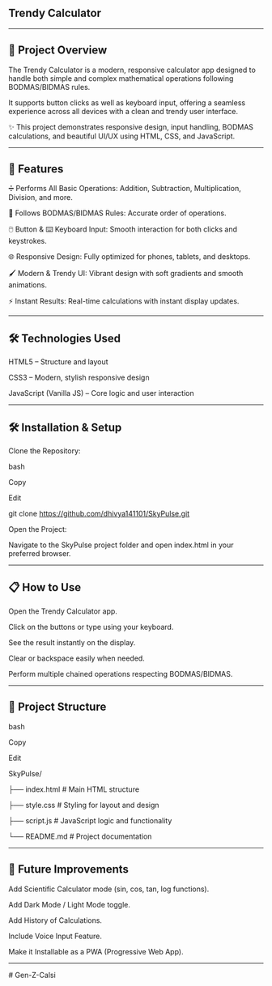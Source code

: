 ## Trendy Calculator

---

## 📖 Project Overview

The Trendy Calculator is a modern, responsive calculator app designed to handle both simple and complex mathematical operations following BODMAS/BIDMAS rules.

It supports button clicks as well as keyboard input, offering a seamless experience across all devices with a clean and trendy user interface.

✨ This project demonstrates responsive design, input handling, BODMAS calculations, and beautiful UI/UX using HTML, CSS, and JavaScript.

---

## 🎯 Features

➗ Performs All Basic Operations: Addition, Subtraction, Multiplication, Division, and more.

📐 Follows BODMAS/BIDMAS Rules: Accurate order of operations.

🖱️ Button & ⌨️ Keyboard Input: Smooth interaction for both clicks and keystrokes.

🌐 Responsive Design: Fully optimized for phones, tablets, and desktops.

🖌️ Modern & Trendy UI: Vibrant design with soft gradients and smooth animations.

⚡ Instant Results: Real-time calculations with instant display updates.

---

## 🛠️ Technologies Used

HTML5 – Structure and layout

CSS3 – Modern, stylish responsive design

JavaScript (Vanilla JS) – Core logic and user interaction

---

## 🛠️ Installation & Setup

Clone the Repository:

bash

Copy

Edit

git clone https://github.com/dhivya141101/SkyPulse.git

Open the Project:

Navigate to the SkyPulse project folder and open index.html in your preferred browser.

---

## 📋 How to Use

Open the Trendy Calculator app.

Click on the buttons or type using your keyboard.

See the result instantly on the display.

Clear or backspace easily when needed.

Perform multiple chained operations respecting BODMAS/BIDMAS.

---

## 📂 Project Structure

bash

Copy

Edit

SkyPulse/

├── index.html        # Main HTML structure

├── style.css         # Styling for layout and design

├── script.js         # JavaScript logic and functionality

└── README.md         # Project documentation

---

## 🚀 Future Improvements

Add Scientific Calculator mode (sin, cos, tan, log functions).

Add Dark Mode / Light Mode toggle.

Add History of Calculations.

Include Voice Input Feature.

Make it Installable as a PWA (Progressive Web App).

---
#   G e n - Z - C a l s i  
 